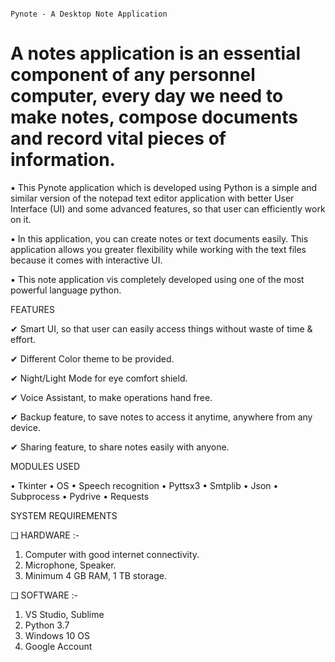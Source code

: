                                                                          Pynote - A Desktop Note Application

# A notes application is an essential component of any personnel computer, every day we need to make notes, compose documents and record vital pieces of information.

▪ This Pynote application which is developed using Python is a simple and similar version of the notepad text editor application with better User Interface (UI) and some advanced features, so that user can efficiently work on it.

▪ In this application, you can create notes or text documents easily. This application allows you greater flexibility while working with the text files because it comes with interactive UI.

▪ This note application vis completely developed using one of the most powerful language python.

FEATURES

✔ Smart UI, so that user can easily access things without waste of time & effort.

✔ Different Color theme to be provided.

✔ Night/Light Mode for eye comfort shield.

✔ Voice Assistant, to make operations hand free.

✔ Backup feature, to save notes to access it anytime, anywhere from any device.

✔ Sharing feature, to share notes easily with anyone.


MODULES USED

• Tkinter
• OS
• Speech recognition
• Pyttsx3
• Smtplib
• Json
• Subprocess
• Pydrive
• Requests

SYSTEM REQUIREMENTS

❑ HARDWARE :-
1. Computer with good internet connectivity.
2. Microphone, Speaker.
3. Minimum 4 GB RAM, 1 TB storage.

❑ SOFTWARE :-
1. VS Studio, Sublime
2. Python 3.7
3. Windows 10 OS
4. Google Account


